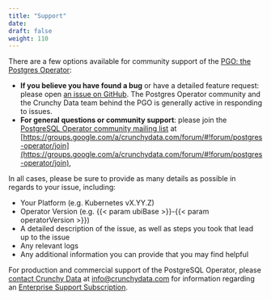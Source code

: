 ```yaml
---
title: "Support"
date:
draft: false
weight: 110
---
```


There are a few options available for community support of the [PGO: the Postgres Operator](https://github.com/CrunchyData/postgres-operator):

- **If you believe you have found a bug** or have a detailed feature request: please open [an issue on GitHub](https://github.com/CrunchyData/postgres-operator/issues/new/choose). The Postgres Operator community and the Crunchy Data team behind the PGO is generally active in responding to issues.
- **For general questions or community support**: please join the [PostgreSQL Operator community mailing list](https://groups.google.com/a/crunchydata.com/forum/#!forum/postgres-operator/join) at [https://groups.google.com/a/crunchydata.com/forum/#!forum/postgres-operator/join](https://groups.google.com/a/crunchydata.com/forum/#!forum/postgres-operator/join),

In all cases, please be sure to provide as many details as possible in regards to your issue, including:

- Your Platform (e.g. Kubernetes vX.YY.Z)
- Operator Version (e.g. {{< param ubiBase >}}-{{< param operatorVersion >}})
- A detailed description of the issue, as well as steps you took that lead up to the issue
- Any relevant logs
- Any additional information you can provide that you may find helpful

For production and commercial support of the PostgreSQL Operator, please
[contact Crunchy Data](https://www.crunchydata.com/contact/) at [info@crunchydata.com](mailto:info@crunchydata.com) for information regarding an [Enterprise Support Subscription](https://www.crunchydata.com/about/value-of-subscription/).
